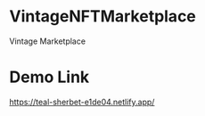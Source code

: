 # VintageNFTMarketplace

Vintage Marketplace

# Demo Link

https://teal-sherbet-e1de04.netlify.app/

